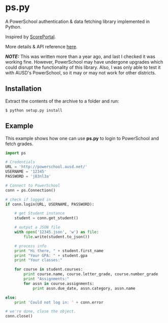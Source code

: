 ps.py
=====

A PowerSchool authentication &amp; data fetching library implemented in Python.

Inspired by [ScorePortal](http://www.scoreportal.org).

More details & API reference [here](http://ouiliame.github.io/ps.py).

***NOTE:*** This was written more than a year ago, and last I checked it was working fine. However, PowerSchool may have undergone upgrades which could disrupt the functionality of this library. Also, I was only able to test it with AUSD's PowerSchool, so it may or may not work for other districts.

## Installation ##

Extract the contents of the archive to a folder and run:

`$ python setup.py install`

## Example ##
This example shows how one can use **ps.py** to login to PowerSchool and fetch grades.

```python
import ps

# Credentials
URL = 'http://powerschool.ausd.net/'
USERNAME = '12345'
PASSWORD = 'j83nl3a'

# Connect to PowerSchool
conn = ps.Connection()

# check if logged in
if conn.login(URL, USERNAME, PASSWORD):

	# get Student instance
	student = conn.get_student()

	# output a JSON file
	with open('12345.json', 'w') as file:
		file.write(student.to_json())

	# process info
	print "Hi there, " + student.first_name
	print "Your GPA: " + student.gpa
	print "Your classes:"

	for course in student.courses:
		print course.name, course.letter_grade, course.number_grade
		print "Assignments:"
		for assn in course.assignments:
			print assn.due_date, assn.category, assn.name

else:
	print 'Could not log in: ' + conn.error

# we're done, close the object.
conn.close()

```
